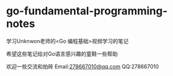 # go-fundamental-programming-notes
学习Unknwon老师的<Go 编程基础>视频学习的笔记

希望这些笔记给对Go语言感兴趣的童鞋一些帮助

欢迎一些交流和拍砖
Email:278667010@qq.com
QQ:278667010
